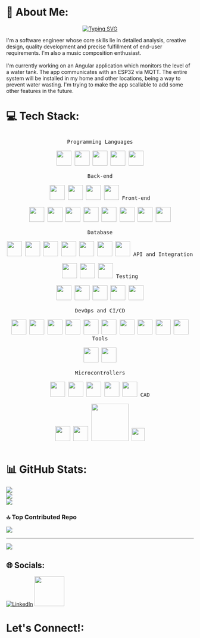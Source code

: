 # 💫 About Me:

  <div align=center>
      <a href="https://git.io/typing-svg"><img src="https://readme-typing-svg.demolab.com?font=VT323&size=35&duration=3500&pause=300&color=#04B2B8&center=true&vCenter=true&width=500&lines=Hi%2C+I'm+Kevin+Garcia;Welcome+to+my+profile!;Software+Engineer;Creative;Thoughtful;Meticulous;Trustworthy;Trail+Runner;Music+Composition+Enthusiast" alt="Typing SVG" /></a>
  </div>

I'm a software engineer whose core skills lie in detailed analysis, creative design, quality development and precise fulfillment of end-user requirements. I'm also a music composition enthusiast.<br><br>I'm currently working on an Angular application which monitors the level of a water tank. The app communicates with an ESP32 via MQTT. The entire system will be installed in my home and other locations, being a way to prevent water wasting. I'm trying to make the app scallable to add some other features in the future.

# 💻 Tech Stack:

<div>
  <p style="display: inline-block;" align="center">
    <kbd>
      <kbd>Programming Languages</kbd>
      <br>
      <br>
      <img width="40px" src="https://cdn.jsdelivr.net/gh/devicons/devicon/icons/java/java-plain.svg" /> 
      <img width="40px" src="https://cdn.jsdelivr.net/gh/devicons/devicon/icons/javascript/javascript-original.svg" />
      <img width="40px" src="https://cdn.jsdelivr.net/gh/devicons/devicon@latest/icons/typescript/typescript-original.svg" />
      <img width="40px" src="https://cdn.jsdelivr.net/gh/devicons/devicon/icons/cplusplus/cplusplus-original.svg" /> 
      <img width="40px" src="https://cdn.jsdelivr.net/gh/devicons/devicon/icons/python/python-original.svg" /> 
    </kbd>
    <br>
    <br>
    <kbd>
      <kbd>Back-end</kbd>
      <br>
      <br>
      <img width="40px" src="https://cdn.jsdelivr.net/gh/devicons/devicon/icons/nodejs/nodejs-original.svg" />
      <img width="40px" src="https://cdn.jsdelivr.net/gh/devicons/devicon@latest/icons/spring/spring-original.svg" />
      <img width="40px" src="https://cdn.jsdelivr.net/gh/devicons/devicon@latest/icons/express/express-original.svg" />
      <img width="40px" src="https://cdn.jsdelivr.net/gh/devicons/devicon@latest/icons/flask/flask-original.svg" />
    </kbd>
    <kbd>
      <kbd>Front-end</kbd>
      <br>
      <br>
      <img width="40px" src="https://cdn.jsdelivr.net/gh/devicons/devicon/icons/html5/html5-original.svg" /> 
      <img width="40px" src="https://cdn.jsdelivr.net/gh/devicons/devicon/icons/css3/css3-plain-wordmark.svg" />
      <img width="40px" src="https://cdn.jsdelivr.net/gh/devicons/devicon@latest/icons/angular/angular-original.svg" />
      <img width="40px" src="https://cdn.jsdelivr.net/gh/devicons/devicon@latest/icons/angularmaterial/angularmaterial-original.svg" />
      <img width="40px" src="https://cdn.jsdelivr.net/gh/devicons/devicon@latest/icons/ngrx/ngrx-original.svg" />
      <img width="40px" src="https://cdn.jsdelivr.net/gh/devicons/devicon@latest/icons/nextjs/nextjs-original.svg" />
      <img width="40px" src="https://cdn.jsdelivr.net/gh/devicons/devicon@latest/icons/storybook/storybook-original.svg" />
      <img width="40px" src="https://cdn.jsdelivr.net/gh/devicons/devicon@latest/icons/nginx/nginx-original.svg" />        
    </kbd>
    <br>
    <br>
    <kbd>
      <kbd>Database</kbd>
      <br>
      <br>
      <img width="40px" src="https://cdn.jsdelivr.net/gh/devicons/devicon@latest/icons/mysql/mysql-original.svg" />
      <img width="40px" src="https://cdn.jsdelivr.net/gh/devicons/devicon@latest/icons/microsoftsqlserver/microsoftsqlserver-original.svg" />
      <img width="40px" src="https://cdn.jsdelivr.net/gh/devicons/devicon@latest/icons/oracle/oracle-original.svg" />
      <img width="40px" src="https://cdn.jsdelivr.net/gh/devicons/devicon@latest/icons/mongodb/mongodb-original.svg" />
      <img width="40px" src="https://cdn.jsdelivr.net/gh/devicons/devicon@latest/icons/elasticsearch/elasticsearch-original.svg" />
      <img width="40px" src="https://cdn.jsdelivr.net/gh/devicons/devicon/icons/redis/redis-original.svg" />
      <img width="40px" src="https://cdn.jsdelivr.net/gh/devicons/devicon@latest/icons/sqlite/sqlite-original.svg" />
    </kbd>
    <kbd>
      <kbd>API and Integration</kbd>
      <br>
      <br>
      <img width="40px" src="https://cdn.jsdelivr.net/gh/devicons/devicon@latest/icons/hibernate/hibernate-original.svg" />
      <img width="40px" src="https://cdn.jsdelivr.net/gh/devicons/devicon@latest/icons/swagger/swagger-original.svg" />
      <img width="40px" src="https://cdn.jsdelivr.net/gh/devicons/devicon@latest/icons/rabbitmq/rabbitmq-original.svg" />
    </kbd>
    <kbd>
      <kbd>Testing</kbd>
      <br>
      <br>
      <img width="40px" src="https://cdn.jsdelivr.net/gh/devicons/devicon@latest/icons/postman/postman-original.svg" />
      <img width="40px" src="https://cdn.jsdelivr.net/gh/devicons/devicon@latest/icons/junit/junit-original-wordmark.svg" />
      <img width="40px" src="https://cdn.jsdelivr.net/gh/devicons/devicon@latest/icons/jest/jest-plain.svg" />
      <img width="40px" src="https://cdn.jsdelivr.net/gh/devicons/devicon@latest/icons/cypressio/cypressio-original.svg" />
      <img width="40px" src="https://cdn.jsdelivr.net/gh/devicons/devicon@latest/icons/playwright/playwright-original.svg" />
    </kbd>
    <br>
    <br>
    <kbd>
      <kbd>DevOps and CI/CD</kbd>
      <br>
      <br>
      <img  width="40px" src="https://cdn.jsdelivr.net/gh/devicons/devicon@latest/icons/github/github-original.svg" />
      <img  width="40px" src="https://cdn.jsdelivr.net/gh/devicons/devicon@latest/icons/docker/docker-plain.svg" />
      <img  width="40px" src="https://cdn.jsdelivr.net/gh/devicons/devicon@latest/icons/jenkins/jenkins-original.svg" />
      <img  width="40px" src="https://cdn.jsdelivr.net/gh/devicons/devicon@latest/icons/amazonwebservices/amazonwebservices-original-wordmark.svg" />
      <img  width="40px" src="https://cdn.jsdelivr.net/gh/devicons/devicon@latest/icons/git/git-original.svg" />
      <img  width="40px" src="https://cdn.jsdelivr.net/gh/devicons/devicon@latest/icons/sonarqube/sonarqube-original.svg" />
      <img  width="40px" src="https://cdn.jsdelivr.net/gh/devicons/devicon@latest/icons/githubactions/githubactions-original.svg" />
      <img width="40px" src="https://cdn.jsdelivr.net/gh/devicons/devicon/icons/heroku/heroku-plain.svg" />
      <img  width="40px" src="https://cdn.jsdelivr.net/gh/devicons/devicon@latest/icons/gitlab/gitlab-original.svg" />
      <img  width="40px" src="https://cdn.jsdelivr.net/gh/devicons/devicon@latest/icons/bitbucket/bitbucket-original.svg" />
    </kbd>
    <kbd>
      <kbd>Tools</kbd>
      <br>
      <br>
      <img width="40px" src="https://cdn.jsdelivr.net/gh/devicons/devicon@latest/icons/wordpress/wordpress-original.svg" />
      <img width="40px" src="https://cdn.jsdelivr.net/gh/devicons/devicon@latest/icons/jira/jira-original.svg" />
    </kbd>
    <br>
    <br>
    <kbd>
      <kbd>Microcontrollers</kbd>
      <br>
      <br>
      <img width="40px" src="https://cdn.jsdelivr.net/gh/devicons/devicon@latest/icons/arduino/arduino-original.svg" />
      <img width="40px" src="https://cdn.worldvectorlogo.com/logos/espressif-systems.svg" />
      <img width="40px" src="https://nodered.org/about/resources/media/node-red-icon.svg">
      <img width="40px" src="https://cdn.jsdelivr.net/gh/devicons/devicon@latest/icons/matlab/matlab-original.svg" />
      <img width="40px" src="https://cdn.jsdelivr.net/gh/devicons/devicon@latest/icons/labview/labview-original.svg" />
    </kbd>
    <kbd>
      <kbd>CAD</kbd>
      <br>
      <br>
      <img width="40px" src="https://img.icons8.com/?size=100&id=62397&format=png&color=000000">
      <img width="40px" src="https://lachiver.fr/Jammy/res/cura.svg">
      <img width="100px" src="https://static.bidcom.com.ar/images/marcas/creality-grey.svg">
      <img width="35px" src="https://www.hagerman.com/hubfs/Autodesk_Images/Icons/autodesk-fusion-360-product-icon.svg">  
    </kbd>
  </p>
</div>

# 📊 GitHub Stats:

![](https://github-readme-stats.vercel.app/api?username=Koras-8u&theme=react&hide_border=false&include_all_commits=true&count_private=true)<br/>
![](https://nirzak-streak-stats.vercel.app/?user=Koras-8u&theme=react&hide_border=false)<br/>
![](https://github-readme-stats.vercel.app/api/top-langs/?username=Koras-8u&theme=react&hide_border=false&include_all_commits=true&count_private=true&layout=compact)

### 🔝 Top Contributed Repo

![](https://github-contributor-stats.vercel.app/api?username=Koras-8u&limit=5&theme=dark&combine_all_yearly_contributions=true)

---

[![](https://visitcount.itsvg.in/api?id=Koras-8u&icon=0&color=0)](https://visitcount.itsvg.in)

## 🌐 Socials:

[![LinkedIn](https://pimp-my-readme-next.vercel.app/api/social-media?social=LinkedIn)](https://www.linkedin.com/in/kevin-garc%C3%ADa-morales-1b0957261/) [<img src="https://cdn.prod.website-files.com/63515819b6d9250e539b81c8/64ba8018aed08ef3e9a4f3f4_stackoverflow-tile.svg" width="80"/>](https://stackoverflow.com/users/30203146)

# Let's Connect!:
